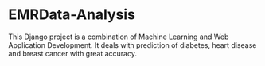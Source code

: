 # EMRData-Analysis
This Django project is a combination of Machine Learning and Web Application Development. It deals with prediction of diabetes, heart disease and breast cancer with great accuracy.
